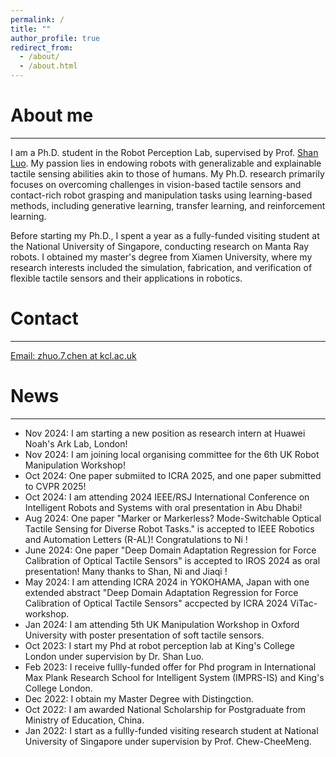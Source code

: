```yaml
---
permalink: /
title: ""
author_profile: true
redirect_from: 
  - /about/
  - /about.html
---
```


<!-- Google tag (gtag.js) -->
<script async src="https://www.googletagmanager.com/gtag/js?id=G-9K9DBM75EW"></script>
<script>
  window.dataLayer = window.dataLayer || [];
  function gtag(){dataLayer.push(arguments);}
  gtag('js', new Date());

  gtag('config', 'G-9K9DBM75EW');
</script>


# About me
------

I am a Ph.D. student in the Robot Perception Lab, supervised by Prof. [Shan Luo](https://shanluo.github.io/). My passion lies in endowing robots with generalizable and explainable tactile sensing abilities akin to those of humans. My Ph.D. research primarily focuses on overcoming challenges in vision-based tactile sensors and contact-rich robot grasping and manipulation tasks using learning-based methods, including generative learning, transfer learning, and reinforcement learning.

Before starting my Ph.D., I spent a year as a fully-funded visiting student at the National University of Singapore, conducting research on Manta Ray robots. I obtained my master's degree from Xiamen University, where my research interests included the simulation, fabrication, and verification of flexible tactile sensors and their applications in robotics.

# Contact
------
[Email: zhuo.7.chen at kcl.ac.uk](zhuo.7.chen@kcl.ac.uk)

# News
------
- Nov 2024: I am starting a new position as research intern at Huawei Noah's Ark Lab, London!
- Nov 2024: I am joining local organising committee for the 6th UK Robot Manipulation Workshop!
- Oct 2024: One paper submiited to ICRA 2025, and one paper submitted to CVPR 2025!
- Oct 2024: I am attending 2024 IEEE/RSJ International Conference on Intelligent Robots and Systems with oral presentation in Abu Dhabi!
- Aug 2024: One paper "Marker or Markerless? Mode-Switchable Optical Tactile Sensing for Diverse Robot Tasks." is accepted to IEEE Robotics and Automation Letters (R-AL)! Congratulations to Ni !
- June 2024: One paper "Deep Domain Adaptation Regression for Force Calibration of Optical Tactile Sensors" is accepted to IROS 2024 as oral presentation! Many thanks to Shan, Ni and Jiaqi !
- May 2024: I am attending ICRA 2024 in YOKOHAMA, Japan with one extended abstract "Deep Domain Adaptation Regression for Force Calibration of Optical Tactile Sensors" accpected by ICRA 2024 ViTac-workshop.
- Jan 2024: I am attending 5th UK Manipulation Workshop in Oxford University with poster presentation of soft tactile sensors.
- Oct 2023: I start my Phd at robot perception lab at King's College London under supervision by Dr. Shan Luo.
- Feb 2023: I receive fullly-funded offer for Phd program in International Max Plank Research School for Intelligent System (IMPRS-IS) and King's College London.
- Dec 2022: I obtain my Master Degree with Distingction.
- Oct 2022: I am awarded National Scholarship for Postgraduate from Ministry of Education, China.
- Jan 2022: I start as a fullly-funded visiting research student at National University of Singapore under supervision by Prof. Chew-CheeMeng.